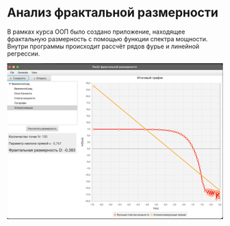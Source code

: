 # Анализ фрактальной размерности

В рамках курса ООП было создано приложение, находящее фрактальную размерность с помощью функции спектра мощности. Внутри программы происходит рассчёт рядов фурье и линейной регрессии.

![alt text](https://github.com/Hanzo1928/Fractal/blob/main/Fractal/image2.png)
